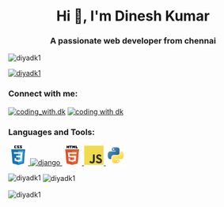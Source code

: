 <h1 align="center">Hi 👋, I'm Dinesh Kumar</h1>
<h3 align="center">A passionate web developer from chennai</h3>

<p align="left"> <img src="https://komarev.com/ghpvc/?username=diyadk1&label=Profile%20views&color=0e75b6&style=flat" alt="diyadk1" /> </p>

<p align="left"> <a href="https://github.com/ryo-ma/github-profile-trophy"><img src="https://github-profile-trophy.vercel.app/?username=diyadk1" alt="diyadk1" /></a> </p>

<h3 align="left">Connect with me:</h3>
<p align="left">
<a href="https://instagram.com/coding_with.dk" target="blank"><img align="center" src="https://raw.githubusercontent.com/rahuldkjain/github-profile-readme-generator/master/src/images/icons/Social/instagram.svg" alt="coding_with.dk" height="30" width="40" /></a>
<a href="https://www.youtube.com/c/coding with dk" target="blank"><img align="center" src="https://raw.githubusercontent.com/rahuldkjain/github-profile-readme-generator/master/src/images/icons/Social/youtube.svg" alt="coding with dk" height="30" width="40" /></a>
</p>

<h3 align="left">Languages and Tools:</h3>
<p align="left"> <a href="https://www.w3schools.com/css/" target="_blank" rel="noreferrer"> <img src="https://raw.githubusercontent.com/devicons/devicon/master/icons/css3/css3-original-wordmark.svg" alt="css3" width="40" height="40"/> </a> <a href="https://www.djangoproject.com/" target="_blank" rel="noreferrer"> <img src="https://cdn.worldvectorlogo.com/logos/django.svg" alt="django" width="40" height="40"/> </a> <a href="https://www.w3.org/html/" target="_blank" rel="noreferrer"> <img src="https://raw.githubusercontent.com/devicons/devicon/master/icons/html5/html5-original-wordmark.svg" alt="html5" width="40" height="40"/> </a> <a href="https://developer.mozilla.org/en-US/docs/Web/JavaScript" target="_blank" rel="noreferrer"> <img src="https://raw.githubusercontent.com/devicons/devicon/master/icons/javascript/javascript-original.svg" alt="javascript" width="40" height="40"/> </a> <a href="https://www.python.org" target="_blank" rel="noreferrer"> <img src="https://raw.githubusercontent.com/devicons/devicon/master/icons/python/python-original.svg" alt="python" width="40" height="40"/> </a> </p>

<p><img align="left" src="https://github-readme-stats.vercel.app/api/top-langs?username=diyadk1&show_icons=true&locale=en&layout=compact" alt="diyadk1" /></p>

<p>&nbsp;<img align="center" src="https://github-readme-stats.vercel.app/api?username=diyadk1&show_icons=true&locale=en" alt="diyadk1" /></p>

<p><img align="center" src="https://github-readme-streak-stats.herokuapp.com/?user=diyadk1&" alt="diyadk1" /></p>

